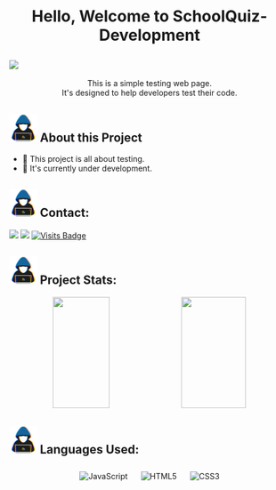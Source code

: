 # <p align="center">Hello, Welcome to SchoolQuiz-Development
 <img src="https://media.giphy.com/media/hvRJCLFzcasrR4ia7z/giphy.gif" width="35px"></p>

<p align="center">This is a simple testing web page.<br/>It's designed to help developers test their code.<br></p>

## <img src = "https://github.com/0xAbdulKhalid/0xAbdulKhalid/raw/main/assets/mdImages/about_me.gif" width = 50px> **About this Project**

- 🔭 This project is all about testing.
- 💬 It's currently under development.

## <img src = "https://github.com/0xAbdulKhalid/0xAbdulKhalid/raw/main/assets/mdImages/about_me.gif" width = 50px> **Contact:**

<p align = "center">
 
[<img src="https://img.shields.io/badge/twitter-%231DA1F2.svg?&style=for-the-badge&logo=twitter&logoColor=white" />](https://twitter.com/MigueeeelSm) 
[<img src = "https://img.shields.io/badge/instagram-%23E4405F.svg?&style=for-the-badge&logo=instagram&logoColor=white">](https://www.instagram.com/migueeeel.sm/)
[![Visits Badge](https://badges.pufler.dev/visits/RahulMahesh62/RahulMahesh62?style=for-the-badge)](https://discord.gg/invite/locksershop)

</p>

## <img src = "https://github.com/0xAbdulKhalid/0xAbdulKhalid/raw/main/assets/mdImages/about_me.gif" width = 50px> **Project Stats:**

<p align="center">
  <img src="https://github-readme-stats.vercel.app/api?username=LockserOficial&theme=dark&show_icons=true&hide_border=true&count_private=false" style="display: inline-block; width: 45%; height: 200px;">
  <img src="https://github-readme-streak-stats.herokuapp.com/?user=LockserOficial&theme=dark&hide_border=true" style="display: inline-block; width: 48%; height: 200px;">
</p>

## <img src = "https://github.com/0xAbdulKhalid/0xAbdulKhalid/raw/main/assets/mdImages/about_me.gif" width = 50px> **Languages Used:**

<div style="text-align:center;">
  <img style="display:inline-block; margin: 10px;" src="https://profilinator.rishav.dev/skills-assets/javascript-original.svg" alt="JavaScript" height="25" />  
  <img style="display:inline-block; margin: 10px;" src="https://profilinator.rishav.dev/skills-assets/html5-original-wordmark.svg" alt="HTML5" height="25" />  
  <img style="display:inline-block; margin: 10px;" src="https://profilinator.rishav.dev/skills-assets/css3-original-wordmark.svg" alt="CSS3" height="25" />  
</div>
